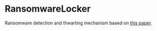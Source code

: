# RansomwareLocker
Ransomware detection and thwarting mechanism based on [this paper](https://www.sciencedirect.com/science/article/pii/S0167404817302560).
